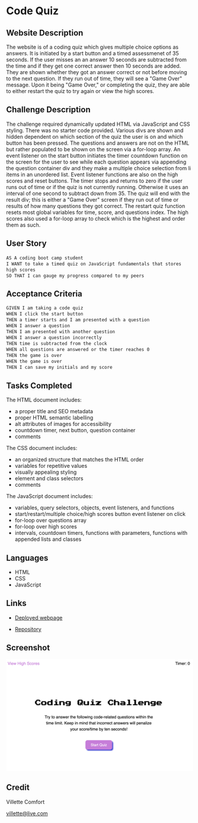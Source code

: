# Code Quiz

## Website Description
The website is of a coding quiz which gives multiple choice options as answers. It is initiated by a start button and a timed assessmenet of 35 seconds. If the user misses an an answer 10 seconds are subtracted from the time and if they get one correct answer then 10 seconds are added. They are shown whether they got an answer correct or not before moving to the next question. If they run out of time, they will see a "Game Over" message. Upon it being "Game Over," or completing the quiz, they are able to either restart the quiz to try again or view the high scores. 

## Challenge Description
The challenge required dynamically updated HTML via JavaScript and CSS styling. There was no starter code provided. Various divs are shown and hidden dependent on which section of the quiz the user is on and which button has been pressed. The questions and answers are not on the HTML but rather populated to be shown on the screen via a for-loop array. An event listener on the start button initiates the timer countdown function on the screen for the user to see while each question appears via appending the question container div and they make a multiple choice selection from li items in an unordered list. Event listener functions are also on the high scores and reset buttons. The timer stops and returns to zero if the user runs out of time or if the quiz is not currently running. Otherwise it uses an interval of one second to subtract down from 35.  The quiz will end with the result div; this is either a "Game Over" screen if they run out of time or results of how many questions they got correct. The restart quiz function resets most global variables for time, score, and questions index. The high scores also used a for-loop array to check which is the highest and order them as such. 

## User Story

```
AS A coding boot camp student
I WANT to take a timed quiz on JavaScript fundamentals that stores high scores
SO THAT I can gauge my progress compared to my peers
```

## Acceptance Criteria

```
GIVEN I am taking a code quiz
WHEN I click the start button
THEN a timer starts and I am presented with a question
WHEN I answer a question
THEN I am presented with another question
WHEN I answer a question incorrectly
THEN time is subtracted from the clock
WHEN all questions are answered or the timer reaches 0
THEN the game is over
WHEN the game is over
THEN I can save my initials and my score
```

## Tasks Completed
The HTML document includes:
* a proper title and SEO metadata
* proper HTML semantic labelling
* alt attributes of images for accessibility
* countdown timer, next button, question container
* comments

The CSS document includes:
* an organized structure that matches the HTML order
* variables for repetitive values
* visually appealing styling
* element and class selectors
* comments

The JavaScript document includes:
* variables, query selectors, objects, event listeners, and functions
* start/restart/multiple choice/high scores button event listener on click
* for-loop over questions array 
* for-loop over high scores
* intervals, countdown timers, functions with parameters, functions with appended lists and classes

## Languages
- HTML
- CSS
- JavaScript

## Links
* [Deployed webpage](https://villettec.github.io/Module_4_Challenge-Code_Quiz/)

* [Repository](https://github.com/villettec/Module_4_Challenge-Code_Quiz)

## Screenshot
![image](./assets/images/readme-screenshot.png)

## Credit
Villette Comfort

villette@live.com